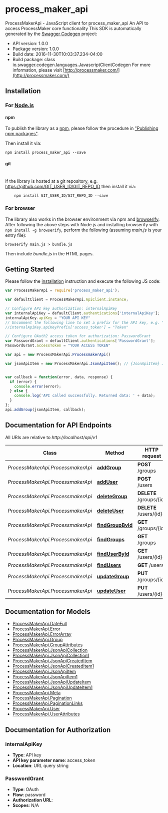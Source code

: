 # process_maker_api

ProcessMakerApi - JavaScript client for process_maker_api
An API to access ProcessMaker core functionality
This SDK is automatically generated by the [Swagger Codegen](https://github.com/swagger-api/swagger-codegen) project:

- API version: 1.0.0
- Package version: 1.0.0
- Build date: 2016-11-30T10:03:37.234-04:00
- Build package: class io.swagger.codegen.languages.JavascriptClientCodegen
For more information, please visit [http://processmaker.com/](http://processmaker.com/)

## Installation

### For [Node.js](https://nodejs.org/)

#### npm

To publish the library as a [npm](https://www.npmjs.com/),
please follow the procedure in ["Publishing npm packages"](https://docs.npmjs.com/getting-started/publishing-npm-packages).

Then install it via:

```shell
npm install process_maker_api --save
```

#### git
#
If the library is hosted at a git repository, e.g.
https://github.com/GIT_USER_ID/GIT_REPO_ID
then install it via:

```shell
    npm install GIT_USER_ID/GIT_REPO_ID --save
```

### For browser

The library also works in the browser environment via npm and [browserify](http://browserify.org/). After following
the above steps with Node.js and installing browserify with `npm install -g browserify`,
perform the following (assuming *main.js* is your entry file):

```shell
browserify main.js > bundle.js
```

Then include *bundle.js* in the HTML pages.

## Getting Started

Please follow the [installation](#installation) instruction and execute the following JS code:

```javascript
var ProcessMakerApi = require('process_maker_api');

var defaultClient = ProcessMakerApi.ApiClient.instance;

// Configure API key authorization: internalApiKey
var internalApiKey = defaultClient.authentications['internalApiKey'];
internalApiKey.apiKey = "YOUR API KEY"
// Uncomment the following line to set a prefix for the API key, e.g. "Token" (defaults to null)
//internalApiKey.apiKeyPrefix['access_token'] = "Token"

// Configure OAuth2 access token for authorization: PasswordGrant
var PasswordGrant = defaultClient.authentications['PasswordGrant'];
PasswordGrant.accessToken = "YOUR ACCESS TOKEN"

var api = new ProcessMakerApi.ProcessmakerApi()

var jsonApiItem = new ProcessMakerApi.JsonApiItem(); // {JsonApiItem} JsonApi with the Group object to add


var callback = function(error, data, response) {
  if (error) {
    console.error(error);
  } else {
    console.log('API called successfully. Returned data: ' + data);
  }
};
api.addGroup(jsonApiItem, callback);

```

## Documentation for API Endpoints

All URIs are relative to *http://localhost/api/v1*

Class | Method | HTTP request | Description
------------ | ------------- | ------------- | -------------
*ProcessMakerApi.ProcessmakerApi* | [**addGroup**](docs/ProcessmakerApi.md#addGroup) | **POST** /groups | 
*ProcessMakerApi.ProcessmakerApi* | [**addUser**](docs/ProcessmakerApi.md#addUser) | **POST** /users | 
*ProcessMakerApi.ProcessmakerApi* | [**deleteGroup**](docs/ProcessmakerApi.md#deleteGroup) | **DELETE** /groups/{id} | 
*ProcessMakerApi.ProcessmakerApi* | [**deleteUser**](docs/ProcessmakerApi.md#deleteUser) | **DELETE** /users/{id} | 
*ProcessMakerApi.ProcessmakerApi* | [**findGroupById**](docs/ProcessmakerApi.md#findGroupById) | **GET** /groups/{id} | 
*ProcessMakerApi.ProcessmakerApi* | [**findGroups**](docs/ProcessmakerApi.md#findGroups) | **GET** /groups | 
*ProcessMakerApi.ProcessmakerApi* | [**findUserById**](docs/ProcessmakerApi.md#findUserById) | **GET** /users/{id} | 
*ProcessMakerApi.ProcessmakerApi* | [**findUsers**](docs/ProcessmakerApi.md#findUsers) | **GET** /users | 
*ProcessMakerApi.ProcessmakerApi* | [**updateGroup**](docs/ProcessmakerApi.md#updateGroup) | **PUT** /groups/{id} | 
*ProcessMakerApi.ProcessmakerApi* | [**updateUser**](docs/ProcessmakerApi.md#updateUser) | **PUT** /users/{id} | 


## Documentation for Models

 - [ProcessMakerApi.DateFull](docs/DateFull.md)
 - [ProcessMakerApi.Error](docs/Error.md)
 - [ProcessMakerApi.ErrorArray](docs/ErrorArray.md)
 - [ProcessMakerApi.Group](docs/Group.md)
 - [ProcessMakerApi.GroupAttributes](docs/GroupAttributes.md)
 - [ProcessMakerApi.JsonApiCollection](docs/JsonApiCollection.md)
 - [ProcessMakerApi.JsonApiCollection1](docs/JsonApiCollection1.md)
 - [ProcessMakerApi.JsonApiCreatedItem](docs/JsonApiCreatedItem.md)
 - [ProcessMakerApi.JsonApiCreatedItem1](docs/JsonApiCreatedItem1.md)
 - [ProcessMakerApi.JsonApiItem](docs/JsonApiItem.md)
 - [ProcessMakerApi.JsonApiItem1](docs/JsonApiItem1.md)
 - [ProcessMakerApi.JsonApiUpdateItem](docs/JsonApiUpdateItem.md)
 - [ProcessMakerApi.JsonApiUpdateItem1](docs/JsonApiUpdateItem1.md)
 - [ProcessMakerApi.Meta](docs/Meta.md)
 - [ProcessMakerApi.Pagination](docs/Pagination.md)
 - [ProcessMakerApi.PaginationLinks](docs/PaginationLinks.md)
 - [ProcessMakerApi.User](docs/User.md)
 - [ProcessMakerApi.UserAttributes](docs/UserAttributes.md)


## Documentation for Authorization


### internalApiKey

- **Type**: API key
- **API key parameter name**: access_token
- **Location**: URL query string

### PasswordGrant

- **Type**: OAuth
- **Flow**: password
- **Authorization URL**: 
- **Scopes**: N/A

